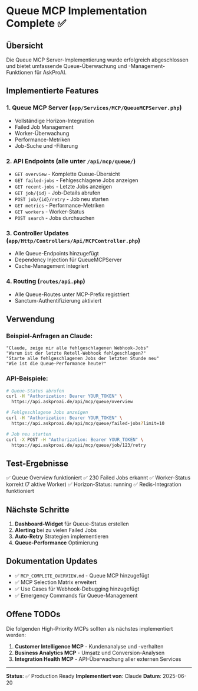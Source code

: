 # Queue MCP Implementation Complete ✅

## Übersicht

Die Queue MCP Server-Implementierung wurde erfolgreich abgeschlossen und bietet umfassende Queue-Überwachung und -Management-Funktionen für AskProAI.

## Implementierte Features

### 1. **Queue MCP Server** (`app/Services/MCP/QueueMCPServer.php`)
- Vollständige Horizon-Integration
- Failed Job Management
- Worker-Überwachung
- Performance-Metriken
- Job-Suche und -Filterung

### 2. **API Endpoints** (alle unter `/api/mcp/queue/`)
- `GET overview` - Komplette Queue-Übersicht
- `GET failed-jobs` - Fehlgeschlagene Jobs anzeigen
- `GET recent-jobs` - Letzte Jobs anzeigen
- `GET job/{id}` - Job-Details abrufen
- `POST job/{id}/retry` - Job neu starten
- `GET metrics` - Performance-Metriken
- `GET workers` - Worker-Status
- `POST search` - Jobs durchsuchen

### 3. **Controller Updates** (`app/Http/Controllers/Api/MCPController.php`)
- Alle Queue-Endpoints hinzugefügt
- Dependency Injection für QueueMCPServer
- Cache-Management integriert

### 4. **Routing** (`routes/api.php`)
- Alle Queue-Routes unter MCP-Prefix registriert
- Sanctum-Authentifizierung aktiviert

## Verwendung

### Beispiel-Anfragen an Claude:

```
"Claude, zeige mir alle fehlgeschlagenen Webhook-Jobs"
"Warum ist der letzte Retell-Webhook fehlgeschlagen?"
"Starte alle fehlgeschlagenen Jobs der letzten Stunde neu"
"Wie ist die Queue-Performance heute?"
```

### API-Beispiele:

```bash
# Queue-Status abrufen
curl -H "Authorization: Bearer YOUR_TOKEN" \
  https://api.askproai.de/api/mcp/queue/overview

# Fehlgeschlagene Jobs anzeigen
curl -H "Authorization: Bearer YOUR_TOKEN" \
  https://api.askproai.de/api/mcp/queue/failed-jobs?limit=10

# Job neu starten
curl -X POST -H "Authorization: Bearer YOUR_TOKEN" \
  https://api.askproai.de/api/mcp/queue/job/123/retry
```

## Test-Ergebnisse

✅ Queue Overview funktioniert
✅ 230 Failed Jobs erkannt
✅ Worker-Status korrekt (7 aktive Worker)
✅ Horizon-Status: running
✅ Redis-Integration funktioniert

## Nächste Schritte

1. **Dashboard-Widget** für Queue-Status erstellen
2. **Alerting** bei zu vielen Failed Jobs
3. **Auto-Retry** Strategien implementieren
4. **Queue-Performance** Optimierung

## Dokumentation Updates

- ✅ `MCP_COMPLETE_OVERVIEW.md` - Queue MCP hinzugefügt
- ✅ MCP Selection Matrix erweitert
- ✅ Use Cases für Webhook-Debugging hinzugefügt
- ✅ Emergency Commands für Queue-Management

## Offene TODOs

Die folgenden High-Priority MCPs sollten als nächstes implementiert werden:

1. **Customer Intelligence MCP** - Kundenanalyse und -verhalten
2. **Business Analytics MCP** - Umsatz und Conversion-Analysen
3. **Integration Health MCP** - API-Überwachung aller externen Services

---

**Status**: ✅ Production Ready
**Implementiert von**: Claude
**Datum**: 2025-06-20